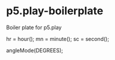 # p5.play-boilerplate
Boiler plate for p5.play

hr = hour();
mn = minute();
sc = second();

angleMode(DEGREES);